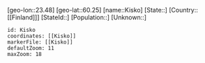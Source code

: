 ﻿---
location: [60.25,23.48]
mapzoom: [7,12] 
mapmarker: city 
type: City
tags:
- geo/City


SpocWebEntityId: 31467
isDeleted: false
confidential: public

---
[geo-lon::23.48]
[geo-lat::60.25]
[name::Kisko]
[State::]
[Country::[[Finland]]]
[StateId::]
[Population::]
[Unknown::]


```leaflet
id: Kisko
coordinates: [[Kisko]]
markerFile: [[Kisko]]
defaultZoom: 11 
maxZoom: 18
```
